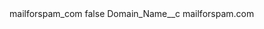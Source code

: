 <?xml version="1.0" encoding="UTF-8"?>
<CustomMetadata xmlns="http://soap.sforce.com/2006/04/metadata" xmlns:xsi="http://www.w3.org/2001/XMLSchema-instance" xmlns:xsd="http://www.w3.org/2001/XMLSchema">
    <label>mailforspam_com</label>
    <protected>false</protected>
    <values>
        <field>Domain_Name__c</field>
        <value xsi:type="xsd:string">mailforspam.com</value>
    </values>
</CustomMetadata>
